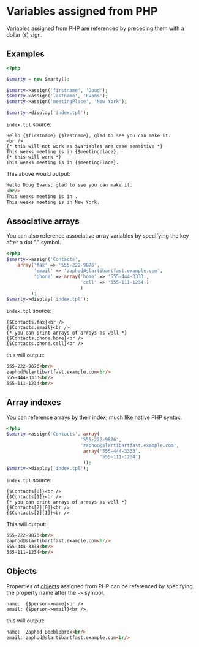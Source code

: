 # Variables assigned from PHP

Variables assigned from PHP are referenced by preceding them with a dollar
(`$`) sign.

## Examples

```php
<?php

$smarty = new Smarty();

$smarty->assign('firstname', 'Doug');
$smarty->assign('lastname', 'Evans');
$smarty->assign('meetingPlace', 'New York');

$smarty->display('index.tpl');

```

`index.tpl` source:

```smarty
Hello {$firstname} {$lastname}, glad to see you can make it.
<br />
{* this will not work as $variables are case sensitive *}
This weeks meeting is in {$meetingplace}.
{* this will work *}
This weeks meeting is in {$meetingPlace}.
```

This above would output:

```html
Hello Doug Evans, glad to see you can make it.
<br/>
This weeks meeting is in .
This weeks meeting is in New York.
```

## Associative arrays

You can also reference associative array variables by specifying the key
after a dot "." symbol.

```php
<?php
$smarty->assign('Contacts',
    array('fax' => '555-222-9876',
          'email' => 'zaphod@slartibartfast.example.com',
          'phone' => array('home' => '555-444-3333',
                           'cell' => '555-111-1234')
                           )
         );
$smarty->display('index.tpl');
```

`index.tpl` source:

```smarty
{$Contacts.fax}<br />
{$Contacts.email}<br />
{* you can print arrays of arrays as well *}
{$Contacts.phone.home}<br />
{$Contacts.phone.cell}<br />
```

this will output:

```html
555-222-9876<br/>
zaphod@slartibartfast.example.com<br/>
555-444-3333<br/>
555-111-1234<br/>
```

## Array indexes

You can reference arrays by their index, much like native PHP syntax.

```php
<?php
$smarty->assign('Contacts', array(
                           '555-222-9876',
                           'zaphod@slartibartfast.example.com',
                            array('555-444-3333',
                                  '555-111-1234')
                            ));
$smarty->display('index.tpl');
```

`index.tpl` source:

```smarty
{$Contacts[0]}<br />
{$Contacts[1]}<br />
{* you can print arrays of arrays as well *}
{$Contacts[2][0]}<br />
{$Contacts[2][1]}<br />
```

This will output:

```html
555-222-9876<br/>
zaphod@slartibartfast.example.com<br/>
555-444-3333<br/>
555-111-1234<br/>
```

## Objects

Properties of [objects](../../programmers/advanced-features/advanced-features-objects.md) assigned from PHP
can be referenced by specifying the property name after the `->` symbol.

```smarty
name:  {$person->name}<br />
email: {$person->email}<br />
```

this will output:

```html
name:  Zaphod Beeblebrox<br/>
email: zaphod@slartibartfast.example.com<br/>
```